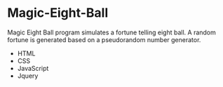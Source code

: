 # Magic-Eight-Ball

Magic Eight Ball program simulates a fortune telling eight ball. A random fortune is generated based on a pseudorandom number generator.

- HTML
- CSS
- JavaScript
- Jquery
